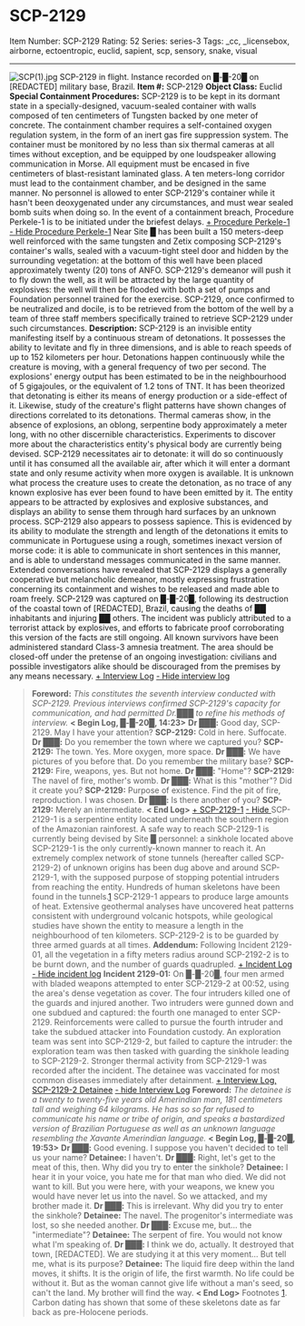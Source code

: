 # SCP-2129
Item Number: SCP-2129
Rating: 52
Series: series-3
Tags: _cc, _licensebox, airborne, ectoentropic, euclid, sapient, scp, sensory, snake, visual

---

![SCP\(1\).jpg](https://scp-wiki.wdfiles.com/local--files/scp-2129/SCP\(1\).jpg)
SCP-2129 in flight. Instance recorded on █-█-20█ on [REDACTED] military base, Brazil.
**Item #:** SCP-2129
**Object Class:** Euclid
**Special Containment Procedures:** SCP-2129 is to be kept in its dormant state in a specially-designed, vacuum-sealed container with walls composed of ten centimeters of Tungsten backed by one meter of concrete. The containment chamber requires a self-contained oxygen regulation system, in the form of an inert gas fire suppression system. The container must be monitored by no less than six thermal cameras at all times without exception, and be equipped by one loudspeaker allowing communication in Morse. All equipment must be encased in five centimeters of blast-resistant laminated glass. A ten meters-long corridor must lead to the containment chamber, and be designed in the same manner.
No personnel is allowed to enter SCP-2129's container while it hasn't been deoxygenated under any circumstances, and must wear sealed bomb suits when doing so.
In the event of a containment breach, Procedure Perkele-1 is to be initiated under the briefest delays.
[\+ Procedure Perkele-1](javascript:;)
[\- Hide Procedure Perkele-1](javascript:;)
Near Site █ has been built a 150 meters-deep well reinforced with the same tungsten and Zetix composing SCP-2129's container's walls, sealed with a vacuum-tight steel door and hidden by the surrounding vegetation: at the bottom of this well have been placed approximately twenty (20) tons of ANFO. SCP-2129's demeanor will push it to fly down the well, as it will be attracted by the large quantity of explosives: the well will then be flooded with both a set of pumps and Foundation personnel trained for the exercise. SCP-2129, once confirmed to be neutralized and docile, is to be retrieved from the bottom of the well by a team of three staff members specifically trained to retrieve SCP-2129 under such circumstances.
**Description:** SCP-2129 is an invisible entity manifesting itself by a continuous stream of detonations. It possesses the ability to levitate and fly in three dimensions, and is able to reach speeds of up to 152 kilometers per hour. Detonations happen continuously while the creature is moving, with a general frequency of two per second. The explosions' energy output has been estimated to be in the neighbourhood of 5 gigajoules, or the equivalent of 1.2 tons of TNT. It has been theorized that detonating is either its means of energy production or a side-effect of it. Likewise, study of the creature's flight patterns have shown changes of directions correlated to its detonations.
Thermal cameras show, in the absence of explosions, an oblong, serpentine body approximately a meter long, with no other discernible characteristics. Experiments to discover more about the characteristics entity's physical body are currently being devised.
SCP-2129 necessitates air to detonate: it will do so continuously until it has consumed all the available air, after which it will enter a dormant state and only resume activity when more oxygen is available. It is unknown what process the creature uses to create the detonation, as no trace of any known explosive has ever been found to have been emitted by it. The entity appears to be attracted by explosives and explosive substances, and displays an ability to sense them through hard surfaces by an unknown process.
SCP-2129 also appears to possess sapience. This is evidenced by its ability to modulate the strength and length of the detonations it emits to communicate in Portuguese using a rough, sometimes inexact version of morse code: it is able to communicate in short sentences in this manner, and is able to understand messages communicated in the same manner.
Extended conversations have revealed that SCP-2129 displays a generally cooperative but melancholic demeanor, mostly expressing frustration concerning its containment and wishes to be released and made able to roam freely.
SCP-2129 was captured on █-█-20█, following its destruction of the coastal town of [REDACTED], Brazil, causing the deaths of ██ inhabitants and injuring ██ others. The incident was publicly attributed to a terrorist attack by explosives, and efforts to fabricate proof corroborating this version of the facts are still ongoing. All known survivors have been administered standard Class-3 amnesia treatment. The area should be closed-off under the pretense of an ongoing investigation: civilians and possible investigators alike should be discouraged from the premises by any means necessary.
[\+ Interview Log](javascript:;)
[\- Hide interview log](javascript:;)
> **Foreword:** _This constitutes the seventh interview conducted with SCP-2129. Previous interviews confirmed SCP-2129's capacity for communication, and had permitted Dr.███ to refine his methods of interview._
> **< Begin Log, █-█-20█, 14:23>**
> **Dr ███:** Good day, SCP-2129. May I have your attention?
> **SCP-2129:** Cold in here. Suffocate.
> **Dr ███:** Do you remember the town where we captured you?
> **SCP-2129:** The town. Yes. More oxygen, more space.
> **Dr ███:** We have pictures of you before that. Do you remember the military base?
> **SCP-2129:** Fire, weapons, yes. But not home.
> **Dr ███:** "Home"?
> **SCP-2129:** The navel of fire, mother's womb.
> **Dr ███:** What is this "mother"? Did it create you?
> **SCP-2129:** Purpose of existence. Find the pit of fire, reproduction. I was chosen.
> **Dr ███:** Is there another of you?
> **SCP-2129:** Merely an intermediate.
**< End Log>**
[\+ SCP-2129-1](javascript:;)
[\- Hide ](javascript:;)
SCP-2129-1 is a serpentine entity located underneath the southern region of the Amazonian rainforest. A safe way to reach SCP-2129-1 is currently being devised by Site █ personnel: a sinkhole located above SCP-2129-1 is the only currently-known manner to reach it.
An extremely complex network of stone tunnels (hereafter called SCP-2129-2) of unknown origins has been dug above and around SCP-2129-1, with the supposed purpose of stopping potential intruders from reaching the entity. Hundreds of human skeletons have been found in the tunnels.[1](javascript:;)
SCP-2129-1 appears to produce large amounts of heat. Extensive geothermal analyses have uncovered heat patterns consistent with underground volcanic hotspots, while geological studies have shown the entity to measure a length in the neighbourhood of ten kilometers.
SCP-2129-2 is to be guarded by three armed guards at all times.
**Addendum:** Following Incident 2129-01, all the vegetation in a fifty meters radius around SCP-2192-2 is to be burnt down, and the number of guards quadrupled.
[\+ Incident Log](javascript:;)
[\- Hide incident log](javascript:;)
**Incident 2129-01:** On █-█-20█, four men armed with bladed weapons attempted to enter SCP-2129-2 at 00:52, using the area's dense vegetation as cover. The four intruders killed one of the guards and injured another. Two intruders were gunned down and one subdued and captured: the fourth one managed to enter SCP-2129.
Reinforcements were called to pursue the fourth intruder and take the subdued attacker into Foundation custody. An exploration team was sent into SCP-2129-2, but failed to capture the intruder: the exploration team was then tasked with guarding the sinkhole leading to SCP-2129-2.
Stronger thermal activity from SCP-2129-1 was recorded after the incident.
The detainee was vaccinated for most common diseases immediately after detainment.
[\+ Interview Log, SCP-2129-2 Detainee](javascript:;)
[\- hide Interview Log](javascript:;)
> **Foreword:** _The detainee is a twenty to twenty-five years old Amerindian man, 181 centimeters tall and weighing 64 kilograms. He has so so far refused to communicate his name or tribe of origin, and speaks a bastardized version of Brazilian Portuguese as well as an unknown language resembling the Xavante Amerindian language._
> **< Begin Log, █-█-20█, 19:53>**
> **Dr ███:** Good evening. I suppose you haven't decided to tell us your name?
> **Detainee:** I haven't.
> **Dr ███:** Right, let's get to the meat of this, then. Why did you try to enter the sinkhole?
> **Detainee:** I hear it in your voice, you hate me for that man who died. We did not want to kill. But you were here, with your weapons, we knew you would have never let us into the navel. So we attacked, and my brother made it.
> **Dr ███:** This is irrelevant. Why did you try to enter the sinkhole?
> **Detainee:** The navel. The progenitor's intermediate was lost, so she needed another.
> **Dr ███:** Excuse me, but… the "intermediate"?
> **Detainee:** The serpent of fire. You would not know what I'm speaking of.
> **Dr ███:** I think we do, actually. It destroyed that town, [REDACTED]. We are studying it at this very moment… But tell me, what is its purpose?
> **Detainee:** The liquid fire deep within the land moves, it shifts. It is the origin of life, the first warmth. No life could be without it. But as the woman cannot give life without a man's seed, so can't the land. My brother will find the way.
**< End Log>**
Footnotes
[1](javascript:;). Carbon dating has shown that some of these skeletons date as far back as pre-Holocene periods.